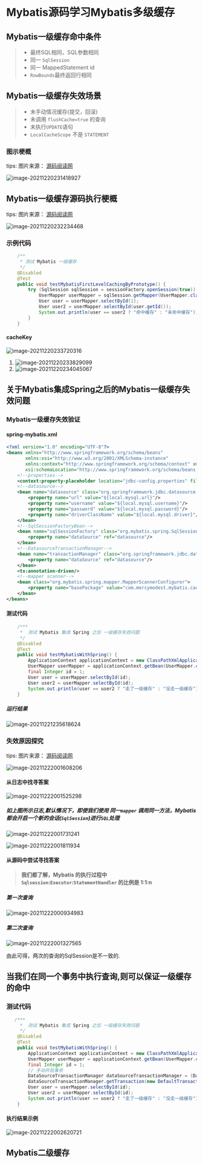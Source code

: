# Mybatis源码学习Mybatis多级缓存

## Mybatis一级缓存命中条件

> - 最终SQL相同，SQL参数相同
> - 同一 `SqlSession`
> - 同一 MappedStatement id
> - `RowBounds`最终返回行相同

## Mybatis一级缓存失效场景

> - 未手动情况缓存(提交，回滚)
> - 未调用 `flushCache=true` 的查询
> - 未执行`UPDATE`语句
> - `LocalCacheScope` 不是 `STATEMENT`

### 图示梗概

tips: 图片来源： [源码阅读网](http://www.coderead.cn/home/index.html)

![image-20211220231418927](https://img.mercymodest.com/public/image-20211220231418927.png)

## Mybatis一级缓存源码执行梗概

tips: 图片来源： [源码阅读网](http://www.coderead.cn/home/index.html)

![image-20211220232234468](https://img.mercymodest.com/public/image-20211220232234468.png)

### 示例代码

```java
    /**
     * 测试 Mybatis 一级缓存
     */
    @Disabled
    @Test
    public void testMybatisFirstLevelCachingByPrototype() {
        try (SqlSession sqlSession = sessionFactory.openSession(true)) {
            UserMapper userMapper = sqlSession.getMapper(UserMapper.class);
            User user = userMapper.selectById(1);
            User user2 = userMapper.selectById(user.getId());
            System.out.println(user == user2 ? "命中缓存" : "未命中缓存");
        }
    }
```

#### cacheKey

![image-20211220233720316](https://img.mercymodest.com/public/image-20211220233720316.png)

1. ![image-20211220233829099](https://img.mercymodest.com/public/image-20211220233829099.png)
2. ![image-20211220234045067](https://img.mercymodest.com/public/image-20211220234045067.png)

## 关于Mybatis集成Spring之后的Mybatis一级缓存失效问题

### Mybatis一级缓存失效验证

#### spring-mybatis.xml

```xml
<?xml version="1.0" encoding="UTF-8"?>
<beans xmlns="http://www.springframework.org/schema/beans"
       xmlns:xsi="http://www.w3.org/2001/XMLSchema-instance"
       xmlns:context="http://www.springframework.org/schema/context" xmlns:tx="http://www.springframework.org/schema/tx"
       xsi:schemaLocation="http://www.springframework.org/schema/beans http://www.springframework.org/schema/beans/spring-beans.xsd http://www.springframework.org/schema/context https://www.springframework.org/schema/context/spring-context.xsd http://www.springframework.org/schema/cache http://www.springframework.org/schema/cache/spring-cache.xsd http://www.springframework.org/schema/tx http://www.springframework.org/schema/tx/spring-tx.xsd">
    <!--properties-->
    <context:property-placeholder location="jdbc-config.properties" file-encoding="utf-8"/>
    <!--datasource-->
    <bean name="datasource" class="org.springframework.jdbc.datasource.DriverManagerDataSource">
        <property name="url" value="${local.mysql.url}"/>
        <property name="username" value="${local.mysql.username}"/>
        <property name="password" value="${local.mysql.password}"/>
        <property name="driverClassName" value="${local.mysql.driver}"/>
    </bean>
    <!--SqlSessionFactoryBean-->
    <bean name="sqlSessionFactory" class="org.mybatis.spring.SqlSessionFactoryBean">
        <property name="dataSource" ref="datasource"/>
    </bean>
    <!--DatasourceTransactionManager-->
    <bean name="transactionManager" class="org.springframework.jdbc.datasource.DataSourceTransactionManager">
        <property name="dataSource" ref="datasource"/>
    </bean>
    <tx:annotation-driven/>
    <!--mapper scanner-->
    <bean class="org.mybatis.spring.mapper.MapperScannerConfigurer">
        <property name="basePackage" value="com.mercymodest.mybatis.caching"/>
    </bean>
</beans>
```

#### 测试代码

```java
    /***
     *  测试 Mybatis 集成 Spring 之后 一级缓存失效问题
     */
    @Disabled
    @Test
    public void testMybatisWithSpring() {
        ApplicationContext applicationContext = new ClassPathXmlApplicationContext("classpath:spring-mybatis.xml");
        UserMapper userMapper = applicationContext.getBean(UserMapper.class);
        final Integer id = 1;
        User user = userMapper.selectById(id);
        User user2 = userMapper.selectById(id);
        System.out.println(user == user2 ? "走了一级缓存" : "没走一级缓存");
    }
```

##### 运行结果

![image-20211221235618624](https://img.mercymodest.com/public/image-20211221235618624.png)

### 失效原因探究

tips: 图片来源： [源码阅读网](http://www.coderead.cn/home/index.html)

![image-20211222001608206](https://img.mercymodest.com/public/image-20211222001608206.png)

#### 从日志中找寻答案

![image-20211222001525298](https://img.mercymodest.com/public/image-20211222001525298.png)

##### 如上图所示日志,默认情况下，即使我们使用 同一`mapper` 调用同一方法，Mybatis都会开启一个新的会话(`SqlSession`)进行`SQL`处理

![image-20211222001731241](https://img.mercymodest.com/public/image-20211222001731241.png)

![image-20211222001811934](https://img.mercymodest.com/public/image-20211222001811934.png)

#### 从源码中尝试寻找答案

> **我们都了解，Mybatis 的执行过程中 `Sqlsession`:`Executor`:`StatementHandler` 的比例是 1:1:n**

##### 第一次查询

![image-20211222000934983](https://img.mercymodest.com/public/image-20211222000934983.png)

##### 第二次查询

![image-20211222001327565](https://img.mercymodest.com/public/image-20211222001327565.png)

由此可得，两次的查询的SqlSession是不一致的.

## 当我们在同一个事务中执行查询,则可以保证一级缓存的命中

### 测试代码

```java
   /***
     *  测试 Mybatis 集成 Spring 之后 一级缓存失效问题
     */
    @Disabled
    @Test
    public void testMybatisWithSpring() {
        ApplicationContext applicationContext = new ClassPathXmlApplicationContext("classpath:spring-mybatis.xml");
        UserMapper userMapper = applicationContext.getBean(UserMapper.class);
        final Integer id = 1;
        // 手动开启事务
        DataSourceTransactionManager dataSourceTransactionManager = (DataSourceTransactionManager) applicationContext.getBean(TransactionManager.class);
        dataSourceTransactionManager.getTransaction(new DefaultTransactionAttribute());
        User user = userMapper.selectById(id);
        User user2 = userMapper.selectById(id);
        System.out.println(user == user2 ? "走了一级缓存" : "没走一级缓存");
    }
```

#### 执行结果示例

![image-20211222002620721](https://img.mercymodest.com/public/image-20211222002620721.png)

## Mybatis二级缓存

